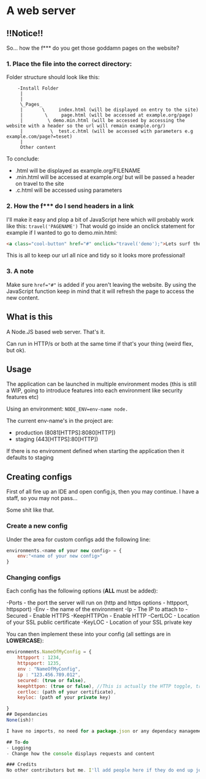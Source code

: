 # A web server

## !!Notice!!
So... how the f*** do you get those goddamn pages on the website?

### 1. Place the file into the correct directory:
Folder structure should look like this:
```
    -Install Folder
     |
     |
     \_Pages_
     |       \     index.html (will be displayed on entry to the site)
     |        \     page.html (will be accessed at example.org/page)
     |         \ demo.min.html (will be accessed by accessing the website with a header so the url will remain example.org/)
     |          \  test.c.html (will be accessed with parameters e.g example.com/page?=teset)
     |
     Other content
```
To conclude:
- .html will be displayed as example.org/FILENAME
- .min.html will be accessed at example.org/ but will be passed a header on travel to the site
- .c.html will be accessed using parameters

### 2. How the f*** do I send headers in a link
I'll make it easy and plop a bit of JavaScript here which will probably work like this:
`travel('PAGENAME')`
That would go inside an onclick statement for example if I wanted to go to demo.min.html:
```html
<a class="cool-button" href="#" onclick="travel('demo');">Lets surf those internet waves!<br>Signed<br> -Your Grandma</a>
```
This is all to keep our url all nice and tidy so it looks more professional!

### 3. A note
Make sure `href="#"` is added if you aren't leaving the website. By using the JavaScript function keep in mind that it will refresh the page to access the new content. 

## What is this
A Node.JS based web server. That's it.

Can run in HTTP/s or both at the same time if that's your thing (weird flex, but ok).

## Usage
The application can be launched in multiple environment modes (this is still a WIP, going to introduce features into each environment like security features etc)

Using an environment:
`NODE_ENV=env-name node.`

The current env-name's in the project are:
- production (8081[HTTPS]:8080[HTTP])
- staging (443[HTTPS]:80[HTTP])


If there is no environment defined when starting the application then it defaults to staging

## Creating configs
First of all fire up an IDE and open config.js, then you may continue. I have a staff, so you may not pass...

Some shit like that.

### Create a new config
Under the area for custom configs add the following line:
```javascript
environments.<name of your new config> = {
    env:"<name of your new config>"
}
```
### Changing configs
Each config has the following options (**ALL** must be added):

-Ports       - the port the server will run on (http and https options - httpport, httpsport)
-Env         - the name of the environment
-Ip          - The IP to attach to
-Secured     - Enable HTTPS
-KeepHTTPOn  - Enable HTTP
-CertLOC     - Location of your SSL public certificate
-KeyLOC      - Location of your SSL private key

You can then implement these into your config (all settings are in **LOWERCASE**):
```javascript
environments.NameOfMyConfig = {
    httpport : 1234,
    httpsport: 1235,
    env : "NameOfMyConfig",
    ip : "123.456.789.012",
    secured: (true or false),
    keephttpon: (true or false), //This is actually the HTTP toggle, true=allow http and false=deny http
    certloc: (path of your certificate),
    keyloc: (path of your private key)

}
## Dependancies
None(ish)!

I have no imports, no need for a package.json or any dependacy management. But this *DOES* require Node 8.*.

## To-do
- Logging
- Change how the console displays requests and content

### Credits
No other contributors but me. I'll add people here if they do end up joining in and pushing some changes.
